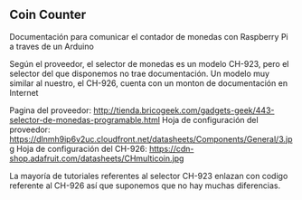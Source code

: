 ## Coin Counter

Documentación para comunicar el contador de monedas con Raspberry Pi a traves de un Arduino

Según el proveedor, el selector de monedas es un modelo CH-923, pero el selector del que disponemos no trae documentación.
Un modelo muy similar al nuestro, el CH-926, cuenta con un monton de documentación en Internet

Pagina del proveedor: http://tienda.bricogeek.com/gadgets-geek/443-selector-de-monedas-programable.html
Hoja de configuración del proveedor: https://dlnmh9ip6v2uc.cloudfront.net/datasheets/Components/General/3.jpg
Hoja de configuración del CH-926: https://cdn-shop.adafruit.com/datasheets/CHmulticoin.jpg

La mayoría de tutoriales referentes al selector CH-923 enlazan con codigo referente al CH-926 así que suponemos que no hay muchas diferencias.

